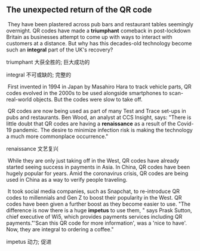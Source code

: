 ## The unexpected return of the QR code

​		They have been plastered across pub bars and restaurant tables seemingly overnight. QR codes have made a **triumphant** comeback in post-lockdown Britain as businesses attempt to come up with ways to interact with customers at a distance. But why has this decades-old technology become such an **integral** part of the UK's recovery?

triumphant  大获全胜的; 巨大成功的

integral  不可或缺的; 完整的

​		First invented in 1994 in Japan by Masahiro Hara to track vehicle parts, QR codes evolved in the 2000s to be used alongside smartphones to scan-real-world objects. But the codes were slow to take off.

​		QR codes are now being used as part of many Test and Trace set-ups in pubs and restaurants. Ben Wood, an analyst at CCS Insight, says: "There is little doubt that QR codes are having a **renaissance** as a result of the Covid-19 pandemic. The desire to minimize infection risk is making the technology a much more commonplace occurrence."

renaissance  文艺复兴

​		While they are only just taking off in the West, QR codes have already started seeing success in payments in Asia. In China, QR codes have been hugely popular for years. Amid the coronavirus crisis, QR codes are being used in China as a way to verify people traveling.

​		It took social media companies, such as Snapchat, to re-introduce QR codes to millennials and Gen Z to boost their popularity in the West. QR codes have been given a further boost as they become easier to use.
"The difference is now there is a huge **impetus** to use them, " says Prask Sutton, chief executive of Wi5, which provides payments services including QR payments."'Scan this QR code for more information', was a 'nice to have'. Now, they are integral to ordering a coffee."

impetus  动力; 促进